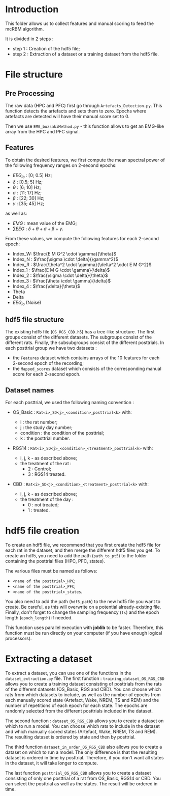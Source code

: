 # Introduction
This folder allows us to collect features and manual scoring to feed the mcRBM algorithm. 

It is divided in 2 steps :
- step 1 : Creation of the hdf5 file;
- step 2 : Extraction of a dataset or a training dataset from the hdf5 file.

# File structure
## Pre Processing
The raw data (HPC and PFC) first go through `Artefacts_Detection.py`. This function detects the artefacts and sets them to zero.
Epochs where artefacts are detected will have their manual score set to 0.

Then we use `EMG_buzsakiMethod.py` - this function allows to get an EMG-like array from the HPC and PFC signal.

## Features
To obtain the desired features, we first compute the mean spectral power of the following frequency ranges on 2-second epochs:
- $`EEG_{lo}`$ : [0; 0.5] Hz;
- $`\delta`$ : [0.5; 5] Hz;
- $`\theta`$ : [6; 10] Hz;
- $`\sigma`$ : [11; 17] Hz;
- $`\beta`$ : [22; 30] Hz;
- $`\gamma`$ : [35; 45] Hz;
  
as well as:
- $`EMG`$ : mean value of the EMG;
- $\sum E E G$ : $\delta + \theta + \sigma + \beta + \gamma$.

From these values, we compute the following features for each 2-second epoch:
 - Index_W: $\frac{E M G^2 \cdot \gamma}{\theta}$
 - Index_N : $\frac{\sigma \cdot \delta}{\gamma^2}$
 - Index_R : $`\frac{\theta^2 \cdot \gamma}{\delta^2 \cdot E M G^2}`$
 - Index_1 : $\frac{E M G \cdot \gamma}{\delta}$
 - Index_2 : $\frac{\sigma \cdot \delta}{\theta}$
 - Index_3 : $\frac{\theta \cdot \gamma}{\delta}$
 - Index_4 : $\frac{\delta}{\theta}$
 - Theta
 - Delta
 - $`EEG_{lo}`$ (Noise)

## hdf5 file structure
The existing hdf5 file (`OS_RGS_CBD.h5`) has a tree-like structure. The first groups consist of the different datasets. The subgroups consist of the different rats. 
Finally, the subsubgroups consist of the different posttrials. In each posttrial group we have two datasets :
- the `Features` dataset which contains arrays of the 10 features for each 2-second epoch of the recording;
- the `Mapped_scores` dataset which consists of the corresponding manual score for each 2-second epoch.

## Dataset names
For each posttrial, we used the following naming convention :
- OS_Basic : `Rat<i>_SD<j>_<condition>_posttrial<k>` with:
    - i : the rat number;
    - j : the study day number;
    - condition : the condition of the posttrial;
    - k : the posttrial number.
      
 - RGS14 : `Rat<i>_SD<j>_<condition>_<treatment>_posttrial<k>` with:
     - i, j, k - as described above;
     - the treatment of the rat : 
       - 2 : Control;
       - 3 : RGS14 treated.
     
 - CBD : `Rat<i>_SD<j>_<condition>_<treatment>_posttrial<k>` with:
     - i, j, k - as described above;
     - the treatment of the day : 
       - 0 : not treated;
       - 1 : treated.
      

# hdf5 file creation
To create an hdf5 file, we recommend that you first create the hdf5 file for each rat in the dataset, and then merge the different hdf5 files you get.
To create an hdf5, you need to add the path (`path_to_pt5`) to the folder containing the posttrial files (HPC, PFC, states).

The various files must be named as follows:
- `<name of the posttrial>_HPC`;
- `<name of the posttrial>_PFC`;
- `<name of the posttrial>_states`.

You also need to add the path (`hdf5_path`) to the new hdf5 file you want to create. Be careful, as this will overwrite on a potential already-existing file.
Finally, don't forget to change the sampling frequency (`fs`) and the epoch length (`epoch_length`) if needed.

This function uses parallel execution with **joblib** to be faster. 
Therefore, this function must be run directly on your computer (if you have enough logical processors).

# Extracting a dataset
To extract a dataset, you can use one of the functions in the `dataset_extraction.py` file. 
The first function : `training_dataset_OS_RGS_CBD` allows you to create a training dataset consisting of posttrials from the rats of the different datasets (OS_Basic, RGS and CBD).
You can choose which rats from which datasets to include, as well as the number of epochs from each manually scored state (Artefact, Wake, NREM, TS and REM) and the number of repetitions of each epoch for each state.
The epochs are randomly selected from the different posttrials included in the dataset.

The second function : `dataset_OS_RGS_CBD` allows you to create a dataset on which to run a model.
You can choose which rats to include in the dataset and which manually scored states (Artefact, Wake, NREM, TS and REM).
The resulting dataset is ordered by state and then by posttrial.

The third function `dataset_in_order_OS_RGS_CBD` also allows you to create a dataset on which to run a model. 
The only difference is that the resulting dataset is ordered in time by posttrial.
Therefore, if you don't want all states in the dataset, it will take longer to compute.

The last function `posttrial_OS_RGS_CBD` allows you to create a dataset consisting of only one posttrial of a rat from OS_Basic, RGS14 or CBD.
You can select the posttrial as well as the states.
The result will be ordered in time.
